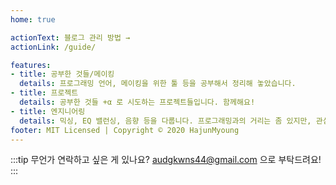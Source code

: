 ```yaml
---
home: true

actionText: 블로그 관리 방법 →
actionLink: /guide/

features:
- title: 공부한 것들/메이킹
  details: 프로그래밍 언어, 메이킹을 위한 툴 등을 공부해서 정리해 놓았습니다. 
- title: 프로젝트
  details: 공부한 것들 +α 로 시도하는 프로젝트들입니다. 함께해요!
- title: 엔지니어링
  details: 믹싱, EQ 밸런싱, 음향 등을 다룹니다. 프로그래밍과의 거리는 좀 있지만, 관심이 있어요.
footer: MIT Licensed | Copyright © 2020 HajunMyoung
---  
```


:::tip
무언가 연락하고 싶은 게 있나요? audgkwns44@gmail.com 으로 부탁드려요!
:::